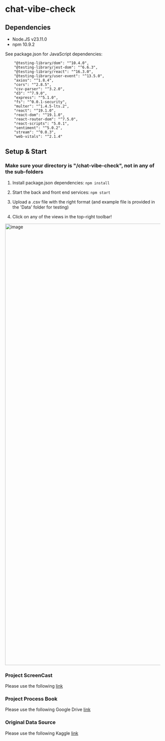 # chat-vibe-check

## Dependencies
- Node.JS v23.11.0
- npm 10.9.2

See package.json for JavaScript dependencies:
```
    "@testing-library/dom": "^10.4.0",
    "@testing-library/jest-dom": "^6.6.3",
    "@testing-library/react": "^16.3.0",
    "@testing-library/user-event": "^13.5.0",
    "axios": "^1.8.4",
    "cors": "^2.8.5",
    "csv-parser": "^3.2.0",
    "d3": "^7.9.0",
    "express": "^5.1.0",
    "fs": "^0.0.1-security",
    "multer": "^1.4.5-lts.2",
    "react": "^19.1.0",
    "react-dom": "^19.1.0",
    "react-router-dom": "^7.5.0",
    "react-scripts": "5.0.1",
    "sentiment": "^5.0.2",
    "stream": "^0.0.3",
    "web-vitals": "^2.1.4"
```

## Setup & Start
### Make sure your directory is "/chat-vibe-check", not in any of the sub-folders
1. Install package.json dependencies: `npm install`

2. Start the back and front end services: `npm start`

3. Upload a .csv file with the right format (and example file is provided in the 'Data' folder for testing)

4. Click on any of the views in the top-right toolbar!

<img width="1430" alt="image" src="https://github.com/user-attachments/assets/afe6e901-887d-48ab-8746-45b5d202a0ec" />

### Project ScreenCast
Please use the following <a href="https://youtu.be/kTXRjwRqz6w" target="_blank">link</a>

### Project Process Book
Please use the following Google Drive <a href="https://drive.google.com/file/d/1LPl7xny57IWIoSNrJ8RavohQcx18rxMP/view?usp=sharing" target="_blank">link</a>

### Original Data Source
Please use the following Kaggle <a href="https://www.kaggle.com/datasets/rtatman/ubuntu-dialogue-corpus/data" target="_blank">link</a>
